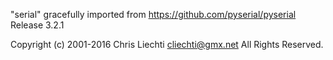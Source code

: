 "serial" gracefully imported from https://github.com/pyserial/pyserial
Release 3.2.1
  
Copyright (c) 2001-2016 Chris Liechti <cliechti@gmx.net>
All Rights Reserved.
